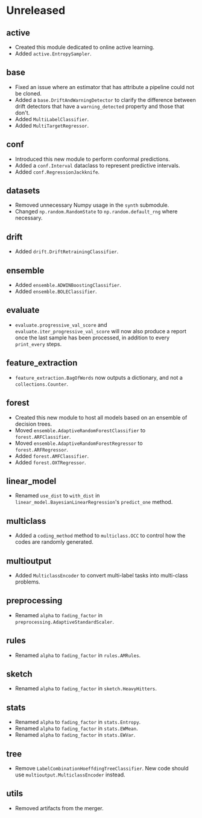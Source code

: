 # Unreleased

## active

- Created this module dedicated to online active learning.
- Added `active.EntropySampler`.

## base

- Fixed an issue where an estimator that has attribute a pipeline could not be cloned.
- Added a `base.DriftAndWarningDetector` to clarify the difference between drift detectors that have a `warning_detected` property and those that don't.
- Added `MultiLabelClassifier`.
- Added `MultiTargetRegressor`.

## conf

- Introduced this new module to perform conformal predictions.
- Added a `conf.Interval` dataclass to represent predictive intervals.
- Added `conf.RegressionJackknife`.

## datasets

- Removed unnecessary Numpy usage in the `synth` submodule.
- Changed `np.random.RandomState` to `np.random.default_rng` where necessary.

## drift

- Added `drift.DriftRetrainingClassifier`.

## ensemble

- Added `ensemble.ADWINBoostingClassifier`.
- Added `ensemble.BOLEClassifier`.

## evaluate

- `evaluate.progressive_val_score` and `evaluate.iter_progressive_val_score` will now also produce a report once the last sample has been processed, in addition to every `print_every` steps.

## feature_extraction

- `feature_extraction.BagOfWords` now outputs a dictionary, and not a `collections.Counter`.

## forest

- Created this new module to host all models based on an ensemble of decision trees.
- Moved `ensemble.AdaptiveRandomForestClassifier` to `forest.ARFClassifier`.
- Moved `ensemble.AdaptiveRandomForestRegressor` to `forest.ARFRegressor`.
- Added `forest.AMFClassifier`.
- Added `forest.OXTRegressor`.

## linear_model

- Renamed `use_dist` to `with_dist` in `linear_model.BayesianLinearRegression`'s `predict_one` method.

## multiclass

- Added a `coding_method` method to `multiclass.OCC` to control how the codes are randomly generated.

## multioutput

- Added `MulticlassEncoder` to convert multi-label tasks into multi-class problems.

## preprocessing

- Renamed `alpha` to `fading_factor` in `preprocessing.AdaptiveStandardScaler`.

## rules

- Renamed `alpha` to `fading_factor` in `rules.AMRules`.

## sketch

- Renamed `alpha` to `fading_factor` in `sketch.HeavyHitters`.

## stats

- Renamed `alpha` to `fading_factor` in `stats.Entropy`.
- Renamed `alpha` to `fading_factor` in `stats.EWMean`.
- Renamed `alpha` to `fading_factor` in `stats.EWVar`.

## tree

- Remove `LabelCombinationHoeffdingTreeClassifier`. New code should use `multioutput.MulticlassEncoder` instead.

## utils

- Removed artifacts from the merger.
